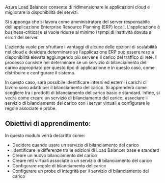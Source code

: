 Azure Load Balancer consente di ridimensionare le applicazioni cloud e migliorare la disponibilità dei servizi.

Si supponga che si lavora come amministratore del server responsabile dell'applicazione Enterprise Resource Planning (ERP) locali. L'applicazione è business-critical e si vuole ridurre al minimo i tempi di inattività dovuta a errori del server.

L'azienda vuole per sfruttare i vantaggi di alcune delle opzioni di scalabilità nel cloud e desidera determinare se l'applicazione ERP può essere reso a disponibilità elevata aggiungendo più server e il carico del traffico di rete. Il processo consiste nel determinare se un servizio di bilanciamento del carico appropriato per questo tipo di applicazione e in questo caso, come distribuire e configurare il sistema.

In questo caso, sarà possibile identificare interni ed esterni i carichi di lavoro sono adatti per il bilanciamento del carico. Si apprenderà come scegliere tra i prodotti di bilanciamento del carico basic e standard. Infine, si vedrà come creare un servizio di bilanciamento del carico, associare il servizio di bilanciamento del carico con i server virtuali e configurare le regole associate e probe.

## <a name="learning-objectives"></a>Obiettivi di apprendimento:

In questo modulo verrà descritto come:
- Decidere quando usare un servizio di bilanciamento del carico
- Identificare le differenze tra le edizioni di Load Balancer base e standard
- Creare un nuovo bilanciamento del carico
- Creare reti virtuali associate a un servizio di bilanciamento del carico
- Configurare regole di bilanciamento del carico
- Configurare un probe di integrità per il servizio di bilanciamento del carico